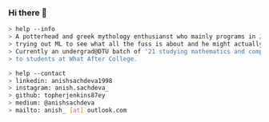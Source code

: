 ### Hi there 👋

<!--
**914076530qqg/914076530qqg** is a ✨ _special_ ✨ repository because its `README.md` (this file) appears on your GitHub profile.

Here are some ideas to get you started:

- 🔭 I’m currently working on ...
- 🌱 I’m currently learning ...
- 👯 I’m looking to collaborate on ...
- 🤔 I’m looking for help with ...
- 💬 Ask me about ...
- 📫 How to reach me: ...
- 😄 Pronouns: ...
- ⚡ Fun fact: ...
-->
````bash
> help --info
> A potterhead and greek mythology enthusianst who mainly programs in Java and has recently ventured out into Python. Is
> trying out ML to see what all the fuss is about and he might actually ❤ it. Likes solving problems on hackerrank.
> Currently an undergrad@DTU batch of '21 studying mathematics and computing engineering and teaching java and python
> to students at What After College.
````

````bash
> help --contact
> linkedin: anishsachdeva1998
> instagram: anish.sachdeva_
> github: topherjenkins87ey
> medium: @anishsachdeva
> mailto: anish_ [at] outlook.com
````
